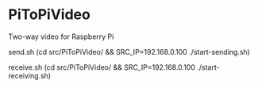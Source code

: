 # PiToPiVideo
Two-way video for Raspberry Pi

send.sh
(cd src/PiToPiVideo/ && SRC_IP=192.168.0.100 ./start-sending.sh)

receive.sh
(cd src/PiToPiVideo/ && SRC_IP=192.168.0.100 ./start-receiving.sh)
